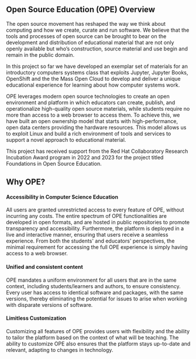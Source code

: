 <!-- #region -->

## Open Source Education (OPE) Overview

The open source movement has reshaped the way we think about computing and how we create, curate and run software. We believe that the tools and processes of open source can be brought to bear on the development and distribution of educational material that are not only openly available but who’s construction, source material and use begin and remain in the public domain.

In this project so far we have developed an exemplar set of materials for an introductory computers systems class that exploits Jupyter, Jupyter Books, OpenShift and the the Mass Open Cloud to develop and deliver a unique educational experience for learning about how computer systems work.

OPE leverages modern open source technologies to create an open environment and platform in which educators can create, publish, and operationalize high-quality open source materials, while students require no more than access to a web browser to access them. To achieve this, we have built an open ownership model that starts with high-performance, open data centers providing the hardware resources. This model allows us to exploit Linux and build a rich environment of tools and services to support a novel approach to educational material.

This project has received support from the Red Hat Collaboratory Research Incubation Award program in 2022 and 2023 for the project titled Foundations in Open Source Education.

## Why OPE?

#### Accessibility in Computer Science Education

All users are granted unrestricted access to every feature of OPE, without incurring any costs. The entire spectrum of OPE functionalities are developed in open formats, and are hosted in public repositories to promote transparency and accessibility. Furthermore, the platform is deployed in a live and interactive manner, ensuring that users receive a seamless experience. From both the students' and educators' perspectives, the minimal requirement for accessing the full OPE experience is simply having access to a web browser.

#### Unified and consistent content
OPE mandates a uniform environment for all users that are in the same context, including students/learners and authors, to ensure consistency. Every user has access to identical software and packages, with the same versions, thereby eliminating the potential for issues to arise when working with disparate versions of software.

#### Limitless Customization
Customizing all features of OPE provides users with flexibility and the ability to tailor the platform based on the context of what will be teaching. The ability to customize OPE also ensures that the platform stays up-to-date and relevant, adapting to changes in technology. 

<!-- #endregion -->
